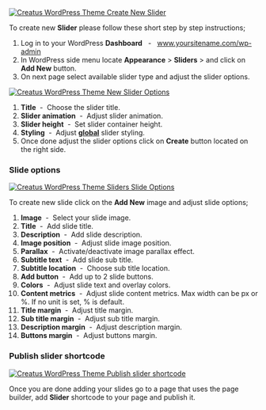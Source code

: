 <div class="thz-lightbox-gallery" markdown="1">


<div class="thz-doc-image max">
<a class="thz-lightbox mfp-image" href="../../docs-media/create-new-slider.jpg" data-mfp-title="Creatus WordPress Theme Create New Slider" data-modal-size="large">
	<img src="../../docs-media/create-new-slider.jpg" alt="Creatus WordPress Theme Create New Slider" />
</a>
</div>

To create new __Slider__ please follow these short step by step instructions;

1. Log in to your WordPress __Dashboard__ &nbsp; - &nbsp; www.yoursitename.com/wp-admin
2. In WordPress side menu locate __Appearance__ > __Sliders__ >  and click on __Add New__ button.
3. On next page select available slider type and adjust the slider options.


<div class="thz-doc-image max">
<a class="thz-lightbox mfp-image" href="../../docs-media/create-new-slider2.jpg" data-mfp-title="Creatus WordPress Theme New Slider Options" data-modal-size="large">
	<img src="../../docs-media/create-new-slider2.jpg" alt="Creatus WordPress Theme New Slider Options" />
</a>
</div>

1. __Title__ &nbsp;-&nbsp; Choose the slider title.
1. __Slider animation__ &nbsp;-&nbsp; Adjust slider animation. 
1. __Slider height__ &nbsp;-&nbsp; Set slider container height.
1. __Styling__ &nbsp;-&nbsp; Adjust <a class="thz-lightbox mfp-image" href="../../docs-media/global-slider-styling.gif" data-mfp-title="Creatus WordPress Theme Sliders Global Styling" data-modal-size="large">__global__</a> slider styling.
1. Once done adjust the slider options click on __Create__ button located on the right side. 


### Slide options

<div class="thz-doc-image max">
<a class="thz-lightbox mfp-image" href="../../docs-media/sliders-slide-options.jpg" data-mfp-title="Creatus WordPress Theme Sliders Slide Options" data-modal-size="large">
	<img src="../../docs-media/sliders-slide-options.jpg" alt="Creatus WordPress Theme Sliders Slide Options" />
</a>
</div>


<div id="search" markdown="1">

To create new slide click on the __Add New__ image and adjust slide options;

1. __Image__ &nbsp;-&nbsp; Select your slide image.
1. __Title__ &nbsp;-&nbsp; Add slide title.
1. __Description__ &nbsp;-&nbsp; Add slide description.
1. __Image position__ &nbsp;-&nbsp; Adjust slide image position.
1. __Parallax__ &nbsp;-&nbsp; Activate/deactivate image parallax effect.
1. __Subtitle text__ &nbsp;-&nbsp; Add slide sub title.
1. __Subtitle location__ &nbsp;-&nbsp; Choose sub title location.
1. __Add button__ &nbsp;-&nbsp; Add up to 2 slide buttons.
1. __Colors__ &nbsp;-&nbsp; Adjust slide text and overlay colors.
1. __Content metrics__ &nbsp;-&nbsp; Adjust slide content metrics. Max width can be px or %. If no unit is set, % is default.
1. __Title margin__ &nbsp;-&nbsp; Adjust title margin.
1. __Sub title margin__ &nbsp;-&nbsp; Adjust sub title margin.
1. __Description margin__ &nbsp;-&nbsp; Adjust description margin.
1. __Buttons margin__ &nbsp;-&nbsp; Adjust buttons margin.

</div>


### Publish slider shortcode
<div class="thz-doc-image max">
<a class="thz-lightbox mfp-image" href="../../docs-media/publish-slider-shortcode2.gif" data-mfp-title="Creatus WordPress Theme Publish slider shortcode" data-modal-size="large">
	<img src="../../docs-media/publish-slider-shortcode2.gif" alt="Creatus WordPress Theme Publish slider shortcode" />
</a>
</div>

Once you are done adding your slides go to a page that uses the page builder, add __Slider__ shortcode to your page and publish it. 

</div>